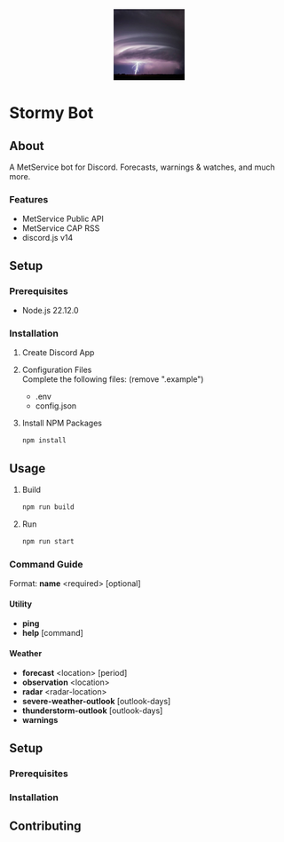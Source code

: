 <div align="center">
  <a href="https://github.com/logan354/stormy-bot">
    <img src="assets/Stormy Bot - Profile.jpg" alt="Logo" width="128" height="128">
  </a>
</div>

# Stormy Bot

## About
A MetService bot for Discord. Forecasts, warnings & watches, and much more.

### Features
- MetService Public API
- MetService CAP RSS
- discord.js v14

## Setup
### Prerequisites
- Node.js 22.12.0

### Installation
1. Create Discord App
2. Configuration Files<br>
    Complete the following files: (remove ".example")
    - .env
    - config.json

3. Install NPM Packages
    ```sh
    npm install
    ```

## Usage
1. Build
    ```sh
    npm run build
    ```

2. Run
    ```sh
    npm run start
    ```

### Command Guide
Format: **name** &lt;required&gt; [optional]

#### Utility
- **ping**
- **help** [command]

#### Weather
- **forecast** &lt;location&gt; [period]
- **observation** &lt;location&gt;
- **radar** &lt;radar-location&gt;
- **severe-weather-outlook** [outlook-days]
- **thunderstorm-outlook** [outlook-days]
- **warnings**

## Setup
### Prerequisites
### Installation
## Contributing
